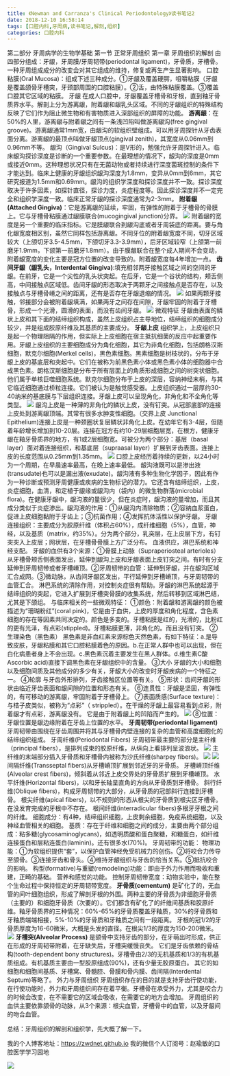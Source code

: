 ```yaml
---
title: 《Newman and Carranza's Clinical Periodontology》读书笔记2
date: 2018-12-10 16:58:14
tags: [口腔内科,牙周病,读书笔记,解剖,组织]
categories: 口腔内科
---
```

第二部分 牙周病学的生物学基础
第一节 正常牙周组织
第一章 牙周组织的解剖
由四部分组成：牙龈，牙周膜/牙周韧带(periodontal ligament)，牙骨质，牙槽骨。一种牙周组成成分的改变会对其它组成的维持，修复或再生产生显著影响。
口腔粘膜(Oral Mucosa)：组成下述三种成分。①牙龈及覆盖硬腭，咀嚼粘膜（牙龈是覆盖颌骨牙槽突，牙颈部周围的口腔粘膜）。②舌，由特殊粘膜覆盖。③覆盖口腔其它区域的粘膜。
牙龈
在成人口腔中，牙龈覆盖牙槽骨和牙根，直到釉牙骨质界水平。解剖上分为游离龈，附着龈和龈乳头区域。不同的牙龈组织的特殊结构反映了它们作为阻止微生物和有害物质进入深部组织的屏障的功能。
**游离龈**：在50%的人里，游离龈与附着龈之间有一条浅凹陷叫做游离龈沟(free gingival groove)。游离龈通常1mm宽，由龈沟的软组织壁组成。可以用牙周探针从牙齿表面分离。游离龈的最顶点叫做牙龈顶点(gingival zenith)，其宽度从0.06mm到0.96mm不等。
龈沟（Gingival Sulcus)：是V形的，勉强允许牙周探针进入。临床龈沟探诊深度是诊断的一个重要参数。在最理想的情况下，龈沟的深度是0mm或接近0mm。这种理想状况只有在无菌动物或者持续进行深度菌斑控制的条件下才能达到。临床上健康的牙龈组织龈沟深度为1.8mm，变异从0mm到6mm，其它研究报道为1.5mm和0.69mm。龈沟的组织学深度和探诊深度并不一致。探诊深度取决于许多因素，如探针直径，探诊力度，炎症程度等。因此探诊深度并不一定完全和组织学深度一致。临床正常牙龈的探诊深度通常为2-3mm。
**附着龈(Attached Gingiva)**：它是游离龈的延续，牢固，有弹性的附着于牙槽骨的骨膜上。它与牙槽骨粘膜通过龈膜联合(mucogingival junction)分界。
![](https://zymblog-1258069789.cos.ap-chengdu.myqcloud.com/blog0060-lcyzbxbj02/01.jpg)
附着龈的宽度是另一个重要的临床指标。它是膜龈联合到龈沟底或者牙周袋底的距离。要与角化龈宽度相区别，虽然它同样包括游离龈。不同牙位的附着龈宽度不同，切牙区域较大（上颌切牙3.5-4.5mm，下颌切牙3.3-3.9mm），后牙区域较窄（上颌第一前磨牙1.9mm，下颌第一前磨牙1.8mm）。由于膜龈联合在整个成人期间不会变动，附着龈宽度的变化主要是冠方位置的改变导致的。附着龈宽度每4年增加一点。
**齿间牙龈（龈乳头，Interdental Gingiva)**:填充相邻两牙接触区域之间的空间的牙龈。在前牙，它是一个尖性的乳头状突起。在后牙，它是一个谷状的结构，颊舌侧高，中间接触点区域低。齿间牙龈的形态取决于两颗牙之间接触点是否存在，以及接触点与牙槽骨嵴之间的距离，还有是否存在牙龈退缩的情况。
![](https://zymblog-1258069789.cos.ap-chengdu.myqcloud.com/blog0060-lcyzbxbj02/02.jpg)
如果两颗牙接触，邻接部分会被附着龈填满，如果两牙之间存在间隙，牙龈牢固的附着于牙槽骨，形成一个光滑，圆滑的表面，而没有齿间牙龈。
![](https://zymblog-1258069789.cos.ap-chengdu.myqcloud.com/blog0060-lcyzbxbj02/03.jpg)
微观特征
牙龈由表面的鳞状上皮和其下面的结缔组织构成，虽然上皮组织占主导地位，结缔组织的细胞成分较少，并是组成胶原纤维及其基质的主要成分。
**牙龈上皮**
组织学上，上皮组织只是起一个物理阻隔的作用，但实际上上皮细胞在宿主抵抗细菌的反应中起重要作用。牙龈上皮组织的主要细胞成分为角化细胞，其它为非角化细胞，包括朗格汉斯细胞，默克尔细胞(Merkel cells)，黑色素细胞。黑素细胞是树枝状的，分布于牙龈上皮的基底层和突起中。它们在被称为前黑色素小体或黑色素小体的细胞器中合成黑色素。朗格汉斯细胞是分布于所有层面上的角质形成细胞之间的树突状细胞。他们属于单核巨噬细胞系统。默克尔细胞分布于上皮的深层，容纳神经末梢，与其它临近细胞通过桥粒连接。它们被认为是触觉感受器。上皮组织通过一层厚约30-40纳米的基底膜与下层组织连接。牙龈上皮可以呈现角化，非角化和不全角化等类型。
![](https://zymblog-1258069789.cos.ap-chengdu.myqcloud.com/blog0060-lcyzbxbj02/04.jpg)
龈沟上皮是一种薄的非角化的鳞状上皮，没有钉突。从冠部底部的连接上皮处到游离龈顶端。其常有很多水肿变性细胞。（交界上皮 Junctional Epithelium)连接上皮是一种颈圈状复层鳞状非角化上皮。在幼年它有3-4层，但随着年龄增长增加到10-20层。连接在冠方有约10-29层细胞层宽，在根方，健康牙龈在釉牙骨质界的地方，有1或2层细胞宽。可被分为两个部分：基层（basal layer）面对着连接组织，和基底层（supraasal layer）扩展到牙齿表面。连接上皮的长度范围从0.25mm到1.35mm。
![](https://zymblog-1258069789.cos.ap-chengdu.myqcloud.com/blog0060-lcyzbxbj02/05.jpg)
口腔上皮经历着持续的更新，以24小时为一个周期，在早晨速率最高，在晚上速率最低。
龈沟液既可以是渗出液(transudate)也可以是漏出液(exudate)。龈沟液有多种生物化学因子，因此有作为一种诊断或预测牙周健康或疾病的生物标记的潜力。它还含有结缔组织，上皮，炎症细胞，血清，和定植于龈缘或龈沟内（袋内）的微生物群落(microbial flora)。在健康牙龈中，龈沟液的量很少，但在炎症时，龈沟液的量增加，而且其成分类似于炎症渗出。龈沟液的作用：①从龈沟内清除物质；②容纳血浆蛋白，促进上皮细胞黏附于牙齿上；③抗菌作用；④发挥抗体活性以保护牙龈。
牙龈连接组织：主要成分为胶原纤维（体积占60%），成纤维细胞（5%），血管，神经，以及基质（matrix，约35%）。分为两个部分，乳突层，在上皮层下方，有钉突突入上皮层；网状层，在牙槽骨骨膜上方广泛分布。
血液供应，淋巴系统和神经支配。
牙龈的血供有3个来源：①骨膜上动脉（Supraperiosteal arterioles）从牙槽骨颊舌侧表面发出，延伸到龈沟上皮和牙龈表面上皮钉突之间。有时有分支延伸到牙周韧带或者牙槽嵴顶。②牙周韧带的血管：延伸到牙龈，并在龈沟区域汇合成网。③微动脉，从齿间牙龈区发出，平行延伸到牙槽嵴顶，与牙周韧带的血管汇合。
淋巴系统的清除作用，对控制炎症很有帮助。牙龈的淋巴系统起源于结缔组织的突起，它进入扩展到牙槽突骨膜的收集系统，然后转移到区域淋巴结，尤其是下颌组。
与临床相关的一些微观特征：
①颜色：附着龈和游离龈的颜色被描述为“珊瑚粉红”(coral pink)，它是由于血供，上皮的厚度和角化程度，含色素细胞的存在等因素共同决定的。颜色是多变的。牙槽粘膜是红的，光滑的，比粉红的更有光泽，有点彩(stippled)。牙槽粘膜更薄，非角化的。而且没有钉突。
②生理染色（黑色素）
黑色素是非血红素来源棕色天然色素，有如下特征：a.是导致皮肤，牙龈粘膜和其它口腔粘膜着色的原因。b.在正常人群中也可以出现，但在白化病患者身上不会出现。c.黑色素沉着主要发生在黑人群体。d.维生素C酸Ascorbic acid)直接下调黑色素在牙龈组织中的含量。
③大小
牙龈的大小和细胞以及细胞间质及其他成分的多少有关，牙龈大小的改变时牙龈疾病的一个特征之一。
④轮廓
与牙齿外形排列，牙齿接触区位置等有关。
⑤形状：齿间牙龈的形状由临近牙齿表面和龈间隙的位置和形态有关。
⑥连贯性：牙龈是坚固，有弹性的，有可移动的游离龈，牢固附着于牙槽骨上。
⑦表面质感(Surface texture)：与桔子皮类似，被称为“点彩”（ strippled）。在干燥的牙龈上最容易看到点彩，附着龈才有点彩，游离龈没有。 它是由于附着龈上的凹陷而产生的。
![](https://zymblog-1258069789.cos.ap-chengdu.myqcloud.com/blog0060-lcyzbxbj02/06.jpg)
⑧位置：牙龈位置是龈边缘附着在牙齿上位置的水平。
**牙周韧带(periodontal ligament)**
牙周韧带由围绕在牙齿周围并将其与牙槽骨内壁连接的复杂的血管和高度细胞化的结缔组织组成。
牙周纤维(Periodontal Fibers)
牙周韧带最主要的部分是主纤维（principal fibers），是排列成束的胶原纤维，从纵向上看排列呈波浪状。
![](https://zymblog-1258069789.cos.ap-chengdu.myqcloud.com/blog0060-lcyzbxbj02/07.jpg)
主纤维的末端部分插入牙骨质和牙槽骨内被称为沙氏纤维(sharpey fibers)。
![](https://zymblog-1258069789.cos.ap-chengdu.myqcloud.com/blog0060-lcyzbxbj02/08.jpg)
![](https://zymblog-1258069789.cos.ap-chengdu.myqcloud.com/blog0060-lcyzbxbj02/09.jpg)
间隔纤维(Transseptal fibers)从牙槽嵴顶扩展到邻近牙的牙骨质。
牙槽嵴顶纤维(Alveolar crest fibers)，倾斜着从邻近上皮交界处的牙骨质扩展到牙槽嵴顶。
水平纤维(Horizontal fibers)，以和牙长轴呈直角的方向从牙骨质到牙槽骨。
斜行纤维(Oblique fibers)，构成牙周韧带的大部分，从牙骨质的冠部斜行连接到牙槽骨。
根尖纤维(apical fibers)，以不规则的形态从根尖的牙骨质到根尖区牙槽骨。在没发育完成的牙根中不存在。
根间纤维(interradicular fibers)多根牙牙根之间的纤维。
细胞成分：有4种，结缔组织细胞，上皮剩余细胞，免疫系统细胞，以及神经血管相关的细胞。
基质：存在于纤维和细胞之间的成分，主要由两个部分组成：粘多糖(glycosaminoglycans)，如透明质酸和蛋白聚糖，和糖蛋白，如纤维连接蛋白和层粘连蛋白(laminin)。还有很多水(70%)。
牙周韧带的功能：
物理功能：①为软组织提供“套”，以保护血管神经免受机械力的创伤。②将咬合力传导至颌骨。③连接牙齿和骨头。④维持牙龈组织与牙齿的恰当关系。⑤抵抗咬合的影响。
构型(formative)与重塑(remodeling)功能：即由于外力作用而吸收和重建，正畸的基础。
营养和感觉的功能。
控制牙周韧带宽度：动物实验中，能在整个生命过程中保持恒定的牙周韧带宽度。
**牙骨质(cementum)**
是矿化了的，无血管的间叶细胞组织，形成了解剖牙根的外围。两种主要的牙骨质为非细胞牙骨质（主要的）和细胞牙骨质（次要的）。它们都含有矿化了的纤维间基质和胶原纤维。釉牙骨质界的三种情况：60%-65%的牙骨质覆盖牙釉质，30%的牙骨质和牙釉质端端相接，5%-10%的牙骨质和牙釉质之间有一段距离。
牙根的冠1/2的牙骨质厚度为16-60微米，大概是头发的直径。在根尖1/3的厚度为150-200微米。
![](https://zymblog-1258069789.cos.ap-chengdu.myqcloud.com/blog0060-lcyzbxbj02/10.jpg)
**牙槽突(Alveolar Process)**
是颌骨中支持牙齿的部分，在牙萌出时形成，供正在形成的牙周韧带附着，在牙缺失后，牙槽突缓慢丧失。
它们是牙齿依赖的骨结构(tooth-dependent bony structures)。牙槽骨由2/3的无机基质和1/3的有机基质组成。有机基质主要由一型胶原组成(90%)，还有少量无胶原蛋白。
其它的如细胞和细胞间基质、牙槽窝、骨髓腔、骨膜和骨内膜、齿间隔(Interdental Septum)等略了。
外力与牙周组织
牙周组织存在的目的就是支持牙齿行使功能，在行使功能时，外力和牙周组织间存在着平衡。牙槽骨在承受外力，尤其是咬合力的时候会改变，在不需要它的区域会吸收，在需要它的地方会增加。
牙周组织的血供主要依靠颌骨的动脉，从3个来源：根尖血管，牙槽骨中的血管，以及牙龈间的吻合血管。

总结：牙周组织的解剖和组织学，先大概了解一下。

我的个人博客地址：https://zwdnet.github.io
我的微信个人订阅号：赵瑜敏的口腔医学学习园地

![](https://zymblog-1258069789.cos.ap-chengdu.myqcloud.com/other/wx.jpg)